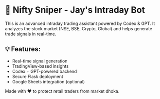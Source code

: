 # 🔱 Nifty Sniper - Jay's Intraday Bot

This is an advanced intraday trading assistant powered by Codex & GPT. It analyzes the stock market (NSE, BSE, Crypto, Global) and helps generate trade signals in real-time.

## 💡 Features:
- Real-time signal generation
- TradingView-based insights
- Codex + GPT-powered backend
- Secure Flask deployment
- Google Sheets integration (optional)

Made with ❤️ to protect retail traders from market dhoka.